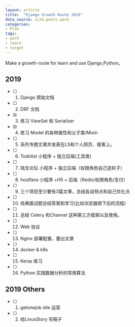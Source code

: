 ```yaml
---
layout: article
title:  "Django Growth Route 2019"
data_source: site.posts.work
categories:
- Plan
tags:
- work
- learn
- target
---
```


Make a growth-route for learn and use Django,Python。

<!---more--->

## 2019

- [ ] 1. Django 原始文档
- [ ] 2. DRF 文档
- [x] 3. 练习 ViewSet 和 Serializer
- [x] 4. 练习 Model 的各种属性和父子类/Mixin
- [ ] 5. 系列专题文章并发表在LS和个人网页、极客上。
- [ ] 6. Todolist 小程序 + 独立后端(工具类)
- [ ] 7. 陆生论坛 小程序 + 独立后端（权限角色自己造轮子）
- [ ] 8. hostfans 小程序 +H5 + 后端（Redis/权限角色/支付）
- [ ] 9. 三个项目至少要有3篇文章，总结各自特点和自己优化点
- [ ] 10. 经典面试题总结答案和学习(比如浏览器按下后的流程)
- [ ] 11. 总结 Celery 和Channel 这种第三方框架以及使用。
- [ ] 12. Web 协议
- [ ] 13. Nginx 部署配置，要出文章
- [ ] 14. docker & k8s
- [ ] 15. Keras 练习
- [ ] 16. Python 实践数据分析的常用算法
  
## 2019 Others
- [ ] 1. getonejob site 运营
- [ ] 2. 给LinuxStory 写稿子